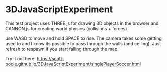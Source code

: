 # 3DJavaScriptExperiment

This test project uses THREE.js for drawing 3D objects in the browser and 
CANNON.js for creating world physics (collisions + forces)

use WASD to move and hold SPACE to rise.
The camera takes some getting used to and I know its possible to pass through the walls (and ceiling).
Just refresh to respawn if you start falling through the map.

Try it out here: https://scott-poole.github.io/3DJavaScriptExperiment/singlePlayerSoccer.html
